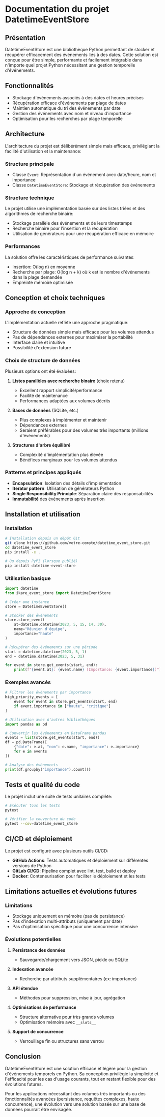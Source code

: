 # Documentation du projet DatetimeEventStore

## Présentation

DatetimeEventStore est une bibliothèque Python permettant de stocker et récupérer efficacement des événements liés à des dates. Cette solution est conçue pour être simple, performante et facilement intégrable dans n'importe quel projet Python nécessitant une gestion temporelle d'événements.

## Fonctionnalités

- Stockage d'événements associés à des dates et heures précises
- Récupération efficace d'événements par plage de dates
- Maintien automatique du tri des événements par date
- Gestion des événements avec nom et niveau d'importance
- Optimisation pour les recherches par plage temporelle

## Architecture

L'architecture du projet est délibérément simple mais efficace, privilégiant la facilité d'utilisation et la maintenance:

### Structure principale

- Classe `Event`: Représentation d'un événement avec date/heure, nom et importance
- Classe `DatetimeEventStore`: Stockage et récupération des événements

### Structure technique

Le projet utilise une implémentation basée sur des listes triées et des algorithmes de recherche binaire:

- Stockage parallèle des événements et de leurs timestamps
- Recherche binaire pour l'insertion et la récupération
- Utilisation de générateurs pour une récupération efficace en mémoire

### Performances

La solution offre les caractéristiques de performance suivantes:

- Insertion: O(log n) en moyenne
- Recherche par plage: O(log n + k) où k est le nombre d'événements dans la plage demandée
- Empreinte mémoire optimisée

## Conception et choix techniques

### Approche de conception

L'implémentation actuelle reflète une approche pragmatique:

- Structure de données simple mais efficace pour les volumes attendus
- Pas de dépendances externes pour maximiser la portabilité
- Interface claire et intuitive
- Possibilité d'extension future

### Choix de structure de données

Plusieurs options ont été évaluées:

1. **Listes parallèles avec recherche binaire** (choix retenu)

   - Excellent rapport simplicité/performance
   - Facilité de maintenance
   - Performances adaptées aux volumes décrits

2. **Bases de données** (SQLite, etc.)

   - Plus complexes à implémenter et maintenir
   - Dépendances externes
   - Seraient préférables pour des volumes très importants (millions d'événements)

3. **Structures d'arbre équilibré**
   - Complexité d'implémentation plus élevée
   - Bénéfices marginaux pour les volumes attendus

### Patterns et principes appliqués

- **Encapsulation**: Isolation des détails d'implémentation
- **Iterator pattern**: Utilisation de générateurs Python
- **Single Responsibility Principle**: Séparation claire des responsabilités
- **Immutabilité** des événements après insertion

## Installation et utilisation

### Installation

```bash
# Installation depuis un dépôt Git
git clone https://github.com/votre-compte/datetime_event_store.git
cd datetime_event_store
pip install -e .

# Ou depuis PyPI (lorsque publié)
pip install datetime-event-store
```

### Utilisation basique

```python
import datetime
from ikare_event_store import DatetimeEventStore

# Créer une instance
store = DatetimeEventStore()

# Stocker des événements
store.store_event(
    at=datetime.datetime(2023, 5, 15, 14, 30),
    name="Réunion d'équipe",
    importance="haute"
)

# Récupérer des événements sur une période
start = datetime.datetime(2023, 5, 1)
end = datetime.datetime(2023, 5, 31)

for event in store.get_events(start, end):
    print(f"{event.at}: {event.name} (Importance: {event.importance})")
```

### Exemples avancés

```python
# Filtrer les événements par importance
high_priority_events = [
    event for event in store.get_events(start, end)
    if event.importance in ["haute", "critique"]
]

# Utilisation avec d'autres bibliothèques
import pandas as pd

# Convertir les événements en DataFrame pandas
events = list(store.get_events(start, end))
df = pd.DataFrame([
    {"date": e.at, "nom": e.name, "importance": e.importance}
    for e in events
])

# Analyse des événements
print(df.groupby("importance").count())
```

## Tests et qualité du code

Le projet inclut une suite de tests unitaires complète:

```bash
# Exécuter tous les tests
pytest

# Vérifier la couverture du code
pytest --cov=datetime_event_store
```

## CI/CD et déploiement

Le projet est configuré avec plusieurs outils CI/CD:

- **GitHub Actions**: Tests automatiques et déploiement sur différentes versions de Python
- **GitLab CI/CD**: Pipeline complet avec lint, test, build et deploy
- **Docker**: Conteneurisation pour faciliter le déploiement et les tests

## Limitations actuelles et évolutions futures

### Limitations

- Stockage uniquement en mémoire (pas de persistance)
- Pas d'indexation multi-attributs (uniquement par date)
- Pas d'optimisation spécifique pour une concurrence intensive

### Évolutions potentielles

1. **Persistance des données**

   - Sauvegarde/chargement vers JSON, pickle ou SQLite

2. **Indexation avancée**

   - Recherche par attributs supplémentaires (ex: importance)

3. **API étendue**

   - Méthodes pour suppression, mise à jour, agrégation

4. **Optimisations de performance**

   - Structure alternative pour très grands volumes
   - Optimisation mémoire avec `__slots__`

5. **Support de concurrence**
   - Verrouillage fin ou structures sans verrou

## Conclusion

DatetimeEventStore est une solution efficace et légère pour la gestion d'événements temporels en Python. Sa conception privilégie la simplicité et l'efficacité pour les cas d'usage courants, tout en restant flexible pour des évolutions futures.

Pour les applications nécessitant des volumes très importants ou des fonctionnalités avancées (persistance, requêtes complexes, haute concurrence), une évolution vers une solution basée sur une base de données pourrait être envisagée.
